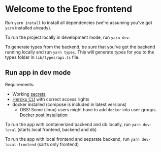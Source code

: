 # Welcome to the Epoc frontend

Run `yarn install` to install all dependencies (we're assuming you've got `yarn` installed already).

To run the project locally in development mode, run `yarn dev`.

To generate types from the backend, be sure that you've got the backend running locally and run `yarn types`. This will generate types for you to the types folder in `lib/types/api.ts` file.

## Run app in dev mode
Requirements:
- Working [secrets](https://github.com/three-consulting/secrets)
- [Heroku CLI](https://devcenter.heroku.com/articles/heroku-cli) with correct access rights
- docker installed (compose is included in latest versions)
    - OBS! Some (linux) users might have to add `docker` into user groups. [Docker post installation](https://docs.docker.com/engine/install/linux-postinstall/)

To run the app with containerized backend and db locally, run `yarn dev-local` (starts local frontend, backend and db)

To run the app with local frontend and separate backend, run `yarn dev-local-frontend` (sarts only frontend)